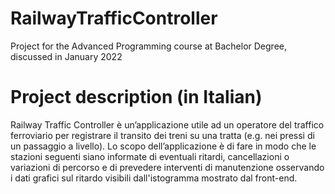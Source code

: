 # RailwayTrafficController
Project for the Advanced Programming course at Bachelor Degree, discussed in January 2022

# Project description (in Italian)
Railway Traffic Controller è un’applicazione utile ad un operatore del traffico ferroviario 
per registrare il transito dei treni su una tratta (e.g. nei pressi di un passaggio a livello). 
Lo scopo dell’applicazione è di fare in modo che le stazioni seguenti siano informate di 
eventuali ritardi, cancellazioni o variazioni di percorso e di prevedere interventi di 
manutenzione osservando i dati grafici sul ritardo visibili dall'istogramma mostrato dal front-end.
